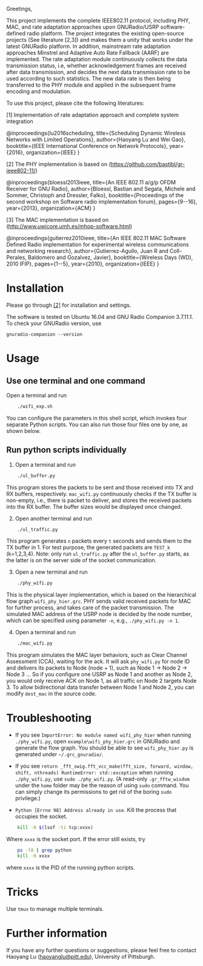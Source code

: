 Greetings,

This project implements the complete IEEE802.11 protocol, including PHY, MAC, and rate adaptation approaches upon GNURadio/USRP software-defined radio platform. The project integrates the existing open-source projects (See literature [2,3]) and makes them a unity that works under the latest GNURadio platform. In addition, mainstream rate adaptation approaches Minstrel and Adaptive Auto Rate Fallback (AARF) are implemented. The rate adaptation module continuously collects the data transmission status, i.e, whether acknowledgement frames are received after data transmission, and decides the next data transmission rate to be used according to such statistics. The new data rate is then being transferred to the PHY module and applied in the subsequent frame encoding and modulation.

To use this project, please cite the following literatures:

[1] Implementation of rate adaptation approach and complete system integration

@inproceedings{lu2016scheduling,
  title={Scheduling Dynamic Wireless Networks with Limited Operations},
  author={Haoyang Lu and Wei Gao},
  booktitle={IEEE International Conference on Network Protocols},
  year={2016},
  organization={IEEE}
}

[2] The PHY implementation is based on (https://github.com/bastibl/gr-ieee802-11/)

@inproceedings{bloessl2013ieee,
  title={An IEEE 802.11 a/g/p OFDM Receiver for GNU Radio},
  author={Bloessl, Bastian and Segata, Michele and Sommer, Christoph and Dressler, Falko},
  booktitle={Proceedings of the second workshop on Software radio implementation forum},
  pages={9--16},
  year={2013},
  organization={ACM}
}

[3] The MAC implementation is based on (http://www.uwicore.umh.es/mhop-software.html)

@inproceedings{gutierrez2010ieee,
  title={An IEEE 802.11 MAC Software Defined Radio implementation for experimental wireless communications and networking research},
  author={Gutierrez-Agullo, Juan R and Coll-Perales, Baldomero and Gozalvez, Javier},
  booktitle={Wireless Days (WD), 2010 IFIP},
  pages={1--5},
  year={2010},
  organization={IEEE}
}

# Installation
Please go through [[2]](https://github.com/bastibl/gr-ieee802-11/) for installation and settings.

The software is tested on Ubuntu 16.04 and GNU Radio Companion 3.7.11.1. To check your GNURadio version, use

    gnuradio-companion --version

# Usage
## Use one terminal and one command
Open a terminal and run
```bash
    ./wifi_exp.sh
```
You can configure the parameters in this shell script, which invokes four separate Python scripts. You can also run those four files one by one, as shown below.

## Run python scripts individually
1. Open a terminal and run
```bash
    ./ul_buffer.py
```
   This program stores the packets to be sent and those received into TX and RX buffers, respectively. ```mac_wifi.py``` continuously checks if the TX buffer is non-empty, i.e., there is packet to deliver, and stores the received packets into the RX buffer. The buffer sizes would be displayed once changed.

2. Open another terminal and run
```bash
    ./ul_traffic.py
```
   This program generates ```n``` packets every ```t``` seconds and sends them to the TX buffer in 1. For test purpose, the generated packets are ```TEST_k``` (k=1,2,3,4).
   Note: only run ```ul_traffic.py``` after the ```ul_buffer.py``` starts, as the latter is on the server side of the socket communication.

3. Open a new terminal and run
```bash
    ./phy_wifi.py
```
   This is the physical layer implementation, which is based on the hierarchical flow graph ```wifi_phy_hier.grc```. PHY sends valid received packets for MAC for further process, and takes care of the packet transmission.
   The simulated MAC address of the USRP node is decided by the node number, which can be specified using parameter ```-n```, e.g., ```./phy_wifi.py -n 1```.

4. Open a terminal and run
```bash
    ./mac_wifi.py
```
   This program simulates the MAC layer behaviors, such as Clear Channel Assessment (CCA), waiting for the ack. It will ask ```phy_wifi.py``` for node ID and delivers its packets to Node (node + 1), such as Node 1 -> Node 2 -> Node 3 ... So if you configure one USRP as Node 1 and another as Node 2, you would only receive ACK on Node 1, as all traffic on Node 2 targets Node 3. To allow bidirectional data transfer between Node 1 and Node 2, you can modify ```dest_mac``` in the source code.

# Troubleshooting
- If you see ``ImportError: No module named wifi_phy_hier`` when running ``./phy_wifi.py``, open ``example\wifi_phy_hier.grc`` in GNURadio and generate the flow graph. You should be able to see ``wifi_phy_hier.py`` is generated under ``~/.grc_gnuradio/``.
- If you see ``return _fft_swig.fft_vcc_make(fft_size, forward, window, shift, nthreads) RuntimeError: std::exception`` when running ``./phy_wifi.py``, use ``sudo ./phy_wifi.py``. (A read-only ``.gr_fftw_wisdom`` under the ``home`` folder may be the reason of using ``sudo`` command. You can simply change its permissions to get rid of the boring ``sudo`` privilege.)

- ``Python [Errno 98] Address already in use``. Kill the process that occupies the socket.
```bash
    kill -9 $(lsof -ti tcp:xxxx)
```
Where ``xxxx`` is the socket port. If the error still exists, try
```bash
    ps -fA | grep python
    kill -9 xxxx
```
where ``xxxx`` is the PID of the running python scripts.

# Tricks
Use ```tmux``` to manage multiple terminals.

# Further information
If you have any further questions or suggestions, please feel free to contact
Haoyang Lu (haoyanglu@pitt.edu), University of Pittsburgh.
